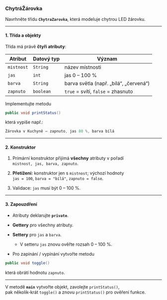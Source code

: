 ### **ChytráŽárovka**

Navrhněte třídu **`ChytraZarovka`**, která modeluje chytrou LED žárovku.

---

#### 1\. Třída a objekty

Třída má právě **čtyři atributy**:

| Atribut | Datový typ | Význam |
| --- | --- | --- |
| `mistnost` | `String` | název místnosti |
| `jas` | `int` | jas 0 – 100 % |
| `barva` | `String` | barva světla (např. „bílá“, „červená“) |
| `zapnuto` | `boolean` | `true` = svítí, `false` = zhasnuto |

Implementujte metodu

```java
public void printStatus()
```

která vypíše např.:

```java
Žárovka v Kuchyně — zapnuto, jas 80 %, barva bílá
```
---

#### 2\. Konstruktor

1.  Primární konstruktor přijímá **všechny** atributy v pořadí  
    `mistnost, jas, barva, zapnuto`.

2.  **Přetížení:** konstruktor jen s `mistnost`; výchozí hodnoty  
    `jas = 100`, `barva = "bílá"`, `zapnuto = false`.

3.  Validace: `jas` musí být 0 – 100 %.


---

#### 3\. Zapouzdření

-   Atributy deklarujte **`private`**.

-   **Gettery** pro všechny atributy.

-   **Settery** pro `jas` a `barva`.

    -   V setteru `jas` znovu ověřte rozsah 0 – 100 %.

-   Pro zapínání / vypínání vytvořte metodu


```java
public void toggle()
```

která obrátí hodnotu `zapnuto`.

---

V metodě **`main`** vytvořte objekt, zavolejte `printStatus()`,  
pak několik-krát `toggle()` a znovu `printStatus()` pro ověření funkce.
